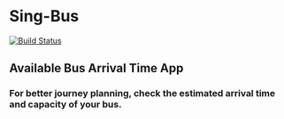 # Sing-Bus

[![Build Status](https://travis-ci.org/ashishsingh4u/sing-bus.svg?branch=master)](https://travis-ci.org/ashishsingh4u/sing-bus)

## Available Bus Arrival Time App

### For better journey planning, check the estimated arrival time and capacity of your bus.
